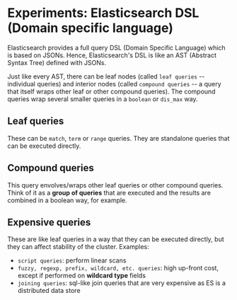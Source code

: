 # Experiments: Elasticsearch DSL (Domain specific language)

Elasticsearch provides a full query DSL (Domain Specific Language) which is based on JSONs. Hence, Elasticsearch's DSL is like an AST (Abstract Syntax Tree) defined with JSONs.

Just like every AST, there can be leaf nodes (called `leaf queries` -- individual queries) and interior nodes (called `compound queries` -- a query that itself wraps other leaf or other compound queries). The compound queries wrap several smaller queries in a `boolean` or `dis_max` way.

## Leaf queries

These can be `match`, `term` or `range` queries. They are standalone queries that can be executed directly.

## Compound queries

This query envolves/wraps other leaf queries or other compound queries. Think of it as a **group of queries** that are executed and the results are combined in a boolean way, for example.

## Expensive queries

These are like leaf queries in a way that they can be executed directly, but they can affect stability of the cluster. Examples:

- `script queries`: perform linear scans
- `fuzzy, regexp, prefix, wildcard, etc. queries`: high up-front cost, except if performed on **wildcard type** fields
- `joining queries`: sql-like join queries that are very expensive as ES is a distributed data store
